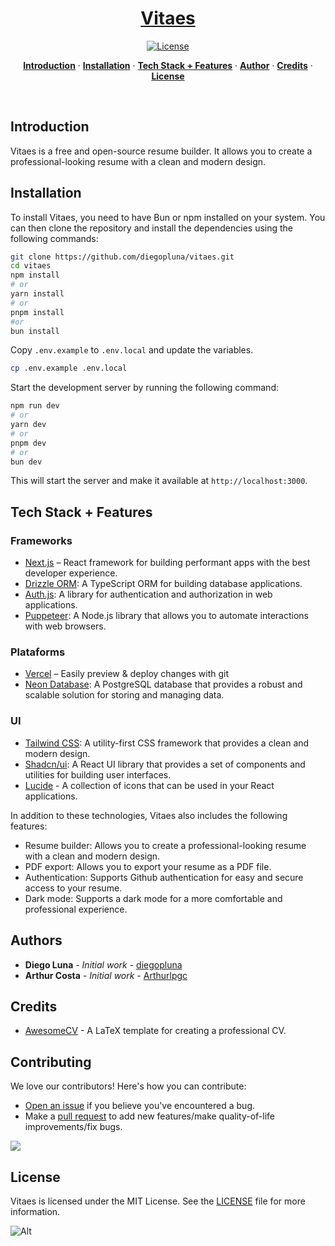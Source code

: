 <a href="https://vitaes.io/">
  <h1 align="center">Vitaes</h1>
</a>

<p align="center">
  <a href="https://github.com/diegopluna/vitaes/blob/main/LICENSE.md">
    <img src="https://img.shields.io/github/license/diegopluna/vitaes?label=license&logo=github&color=f80&logoColor=fff" alt="License" />
  </a>
</p>

<p align="center">
  <a href="#introduction"><strong>Introduction</strong></a> ·
  <a href="#installation"><strong>Installation</strong></a> ·
  <a href="#tech-stack--features"><strong>Tech Stack + Features</strong></a> ·
  <a href="#author"><strong>Author</strong></a> ·
  <a href="#contributing"><strong>Credits</strong></a> ·
  <a href="#license"><strong>License</strong></a>
</p>
<br/>

## Introduction

Vitaes is a free and open-source resume builder. It allows you to create a professional-looking resume with a clean and modern design.

## Installation

To install Vitaes, you need to have Bun or npm installed on your system. You can then clone the repository and install the dependencies using the following commands:

```bash
git clone https://github.com/diegopluna/vitaes.git
cd vitaes
npm install
# or
yarn install
# or
pnpm install
#or
bun install
```

Copy `.env.example` to `.env.local` and update the variables.

```sh
cp .env.example .env.local
```

Start the development server by running the following command:

```bash
npm run dev
# or
yarn dev
# or
pnpm dev
# or
bun dev
```

This will start the server and make it available at `http://localhost:3000`.

## Tech Stack + Features

### Frameworks

- [Next.js](https://nextjs.org/) – React framework for building performant apps with the best developer experience.
- [Drizzle ORM](https://drizzle-orm.com/): A TypeScript ORM for building database applications.
- [Auth.js](https://authjs.dev/): A library for authentication and authorization in web applications.
- [Puppeteer](https://pptr.dev/): A Node.js library that allows you to automate interactions with web browsers.

### Plataforms

- [Vercel](https://vercel.com/) – Easily preview & deploy changes with git
- [Neon Database](https://neondatabase.com/): A PostgreSQL database that provides a robust and scalable solution for storing and managing data.

### UI

- [Tailwind CSS](https://tailwindcss.com/): A utility-first CSS framework that provides a clean and modern design.
- [Shadcn/ui](https://github.com/sindresorhus/shape-ui): A React UI library that provides a set of components and utilities for building user interfaces.
- [Lucide](https://lucide.dev/) - A collection of icons that can be used in your React applications.

In addition to these technologies, Vitaes also includes the following features:

- Resume builder: Allows you to create a professional-looking resume with a clean and modern design.
- PDF export: Allows you to export your resume as a PDF file.
- Authentication: Supports Github authentication for easy and secure access to your resume.
- Dark mode: Supports a dark mode for a more comfortable and professional experience.

## Authors

- **Diego Luna** - *Initial work* - [diegopluna](https://github.com/diegopluna)
- **Arthur Costa** - *Initial work* - [Arthurlpgc](https://github.com/Arthurlpgc)

## Credits

- [AwesomeCV](https://github.com/posquit0/Awesome-CV) - A LaTeX template for creating a professional CV.

## Contributing

We love our contributors! Here's how you can contribute:
- [Open an issue](https://github.com/diegopluna/vitaes/issues) if you believe you've encountered a bug.
- Make a [pull request](https://github.com/diegopluna/vitaes/pull) to add new features/make quality-of-life improvements/fix bugs.

<a href="https://github.com/diegopluna/vitaes/graphs/contributors">
  <img src="https://contrib.rocks/image?repo=diegopluna/vitaes" />
</a>


## License

Vitaes is licensed under the MIT License. See the [LICENSE](https://github.com/diegopluna/vitaes/blob/main/LICENSE.md) file for more information.

![Alt](https://repobeats.axiom.co/api/embed/8b6c174bf91c33150bb366f1e6a725b152cc987e.svg "Repobeats analytics image")
